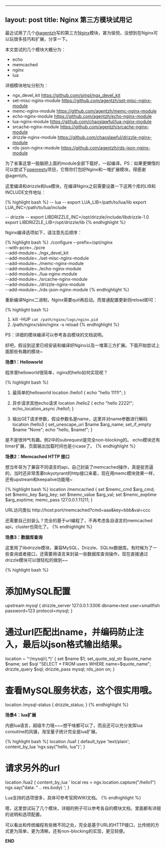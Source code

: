 
---
layout: post
title: Nginx 第三方模块试用记
---

最近试用了几个[@agentzh](http://weibo.com/agentzh)写的第三方[Nginx](http://nginx.net)模块，甚为愉悦，没想到在Nginx可以玩很多技巧和扩展，分享一下。

本文尝试的几个模块大概分为：

* echo
* memcached
* nginx
* lua

详细模块地址分别为：

* ngx_devel_kit <https://github.com/simpl/ngx_devel_kit>
* set-misc-nginx-module <https://github.com/agentzh/set-misc-nginx-module>
* memc-nginx-module <https://github.com/agentzh/memc-nginx-module>
* echo-nginx-module <https://github.com/agentzh/echo-nginx-module>
* lua-nginx-module <https://github.com/chaoslawful/lua-nginx-module>
* srcache-nginx-module <https://github.com/agentzh/srcache-nginx-module>
* drizzle-nginx-module <https://github.com/chaoslawful/drizzle-nginx-module>
* rds-json-nginx-module <https://github.com/agentzh/rds-json-nginx-module>

为了省事这里一股脑把上面的module全部下载好，一起编译。PS：如果更懒惰的可以尝试下[openresty](http://openresty.org)项目，它帮你打包好Nginx和一堆扩展模块，得感谢@agentzh。

这里编译和drizzle和lua模块，在编译Nginx之前需要设置一下这两个库的LIB和INCLUDE文件地址：

{% highlight bash %}
-- lua --
export LUA_LIB=/path/to/lua/lib
export LUA_INC=/path/to/lua/include

-- drizzle --
export LIBDRIZZLE_INC=/opt/drizzle/include/libdrizzle-1.0
export LIBDRIZZLE_LIB=/opt/drizzle/lib
{% endhighlight %}

Nginx编译选项如下，请注意先后顺序：

{% highlight bash %}
./configure --prefix=/opt/nginx \
    --with-pcre=../pcre \
    --add-module=../ngx_devel_kit \
    --add-module=../set-misc-nginx-module \
    --add-module=../memc-nginx-module \
    --add-module=../echo-nginx-module \
    --add-module=../lua-nginx-module \
    --add-module=../srcache-nginx-module \
    --add-module=../drizzle-nginx-module \
    --add-module=../rds-json-nginx-module
{% endhighlight %}

重新编译Nginx二进制，Nginx需要quit再启动。而普通配置更新则reload即可：

{% highlight bash %}
1. kill -HUP `cat /path/nginx/logs/nginx.pid`
2. /path/nginx/sbin/nginx -s reload
{% endhighlight %}

PS：详细的模块编译可以参考各自模块的文档说明。

好吧，假设到这里已经安装和编译好Nginx以及一堆第三方扩展。下面开始尝试上面那些有趣的模块~

**场景1：Helloworld**

程序里helloworld很简单，nginx的hello如何实现呢？

{% highlight bash %}
1. 最简单的helloworld
location /hello1 {
    echo "hello 1111!";
}

2. 异步请求其他echo请求
location /hello2 {
    echo "hello 2222!";
    echo_location_async /hello1;
}

3. 输出GET请求参数，假设参数名是name，这里并对name参数进行解码
location /hello3 {
    set_unescape_uri $name $arg_name;
    set_if_empty $name "None";
    echo "hello, $name!";
}

是不是很帅气有趣。例2中的subrequest是完全non-blocking的。
echo模块还有timer扩展，页面输出加载时间也是小case了。
{% endhighlight %}

**场景2：Memcached HTTP 接口**

想当年哥为了兼容不同语言的api，自己封装了memcached操作，真是挺苦逼的，当时还非常羡慕tokyotyrant的http接口来着，现在用memc模块效果一样，还有upstream和keepalive功能哦~

{% highlight bash %}
location /memcached {
    set $memc_cmd $arg_cmd;
    set $memc_key $arg_key;
    set $memc_value $arg_val;
    set $memc_exptime $arg_exptime;
    memc_pass 127.0.0.1:11211;
}

URL访问类似 http://host:port/memcached?cmd=aaa&key=bbb&val=ccc

还需要自己封装么？完全的基于url编程了，不再考虑各自语言的memcached api，cluster也简化了。
{% endhighlight %}

**场景3：数据库查询**

这里用了libdrizzle模块，兼容MySQL、Drizzle、SQLite数据库。有时候为了一些查询或者接口，还需要用语言来封装一些数据库查询操作，现在直接通过drizzle模块可以很轻松的做到~~

{% highlight bash %}
# 添加MySQL配置
upstream mysql {
    drizzle_server 127.0.0.1:3306 dbname=test user=smallfish password=123 protocol=mysql;
}

# 通过url匹配出name，并编码防止注入，最后以json格式输出结果。
location ~ '^/mysql/(.*)' {
    set $name $1;
    set_quote_sql_str $quote_name $name;
    set $sql "SELECT * FROM users WHERE name=$quote_name";
    drizzle_query $sql;
    drizzle_pass mysql;
    rds_json on;
}

# 查看MySQL服务状态，这个很实用哦。
location /mysql-status {
    drizzle_status;
}
{% endhighlight %}

**场景4：lua扩展**

内嵌lua语言，超级牛力哦~~~想干啥都可以了，而且还可以充分发挥lua coroutine的风骚，淘宝量子统计完全是lua扩展。

{% highlight bash %}
location /lua1 {
    default_type 'text/plain';
    content_by_lua 'ngx.say("hello, lua")';
}

# 请求另外的url
location /lua2 {
    content_by_lua '
        local res = ngx.location.capture("/hello1")
        ngx.say("data: " .. res.body)
     ';
}

Lua支持的选项很多，具体可参考官网WIKI文档。
{% endhighlight %}

嗯，这里尝试玩了几个模块，详细的例子可以参考各自的模块文档，里面都有详细的说明和选项配置。

可以看出和传统编程有些微不同之处，完全是基于URL的HTTP接口，比传统的方式更为简单，更为清晰。还有non-blocking的实现，更见轻便。

__END__
